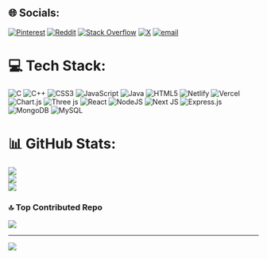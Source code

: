
## 🌐 Socials:
[![Pinterest](https://img.shields.io/badge/Pinterest-%23E60023.svg?logo=Pinterest&logoColor=white)](https://pinterest.com/gunjit15) [![Reddit](https://img.shields.io/badge/Reddit-%23FF4500.svg?logo=Reddit&logoColor=white)](https://reddit.com/user/Firm-Adagio4759) [![Stack Overflow](https://img.shields.io/badge/-Stackoverflow-FE7A16?logo=stack-overflow&logoColor=white)](https://stackoverflow.com/users/30596122) [![X](https://img.shields.io/badge/X-black.svg?logo=X&logoColor=white)](https://x.com/__Gunjit) [![email](https://img.shields.io/badge/Email-D14836?logo=gmail&logoColor=white)](mailto:gunjit15@gmail.com) 

# 💻 Tech Stack:
![C](https://img.shields.io/badge/c-%2300599C.svg?style=for-the-badge&logo=c&logoColor=white) ![C++](https://img.shields.io/badge/c++-%2300599C.svg?style=for-the-badge&logo=c%2B%2B&logoColor=white) ![CSS3](https://img.shields.io/badge/css3-%231572B6.svg?style=for-the-badge&logo=css3&logoColor=white) ![JavaScript](https://img.shields.io/badge/javascript-%23323330.svg?style=for-the-badge&logo=javascript&logoColor=%23F7DF1E) ![Java](https://img.shields.io/badge/java-%23ED8B00.svg?style=for-the-badge&logo=openjdk&logoColor=white) ![HTML5](https://img.shields.io/badge/html5-%23E34F26.svg?style=for-the-badge&logo=html5&logoColor=white) ![Netlify](https://img.shields.io/badge/netlify-%23000000.svg?style=for-the-badge&logo=netlify&logoColor=#00C7B7) ![Vercel](https://img.shields.io/badge/vercel-%23000000.svg?style=for-the-badge&logo=vercel&logoColor=white) ![Chart.js](https://img.shields.io/badge/chart.js-F5788D.svg?style=for-the-badge&logo=chart.js&logoColor=white) ![Three js](https://img.shields.io/badge/threejs-black?style=for-the-badge&logo=three.js&logoColor=white) ![React](https://img.shields.io/badge/react-%2320232a.svg?style=for-the-badge&logo=react&logoColor=%2361DAFB) ![NodeJS](https://img.shields.io/badge/node.js-6DA55F?style=for-the-badge&logo=node.js&logoColor=white) ![Next JS](https://img.shields.io/badge/Next-black?style=for-the-badge&logo=next.js&logoColor=white) ![Express.js](https://img.shields.io/badge/express.js-%23404d59.svg?style=for-the-badge&logo=express&logoColor=%2361DAFB) ![MongoDB](https://img.shields.io/badge/MongoDB-%234ea94b.svg?style=for-the-badge&logo=mongodb&logoColor=white) ![MySQL](https://img.shields.io/badge/mysql-4479A1.svg?style=for-the-badge&logo=mysql&logoColor=white)
# 📊 GitHub Stats:
![](https://github-readme-stats.vercel.app/api?username=snowleaopardxt&theme=dark&hide_border=true&include_all_commits=false&count_private=false)<br/>
![](https://nirzak-streak-stats.vercel.app/?user=snowleaopardxt&theme=dark&hide_border=true)<br/>
![](https://github-readme-stats.vercel.app/api/top-langs/?username=snowleaopardxt&theme=dark&hide_border=true&include_all_commits=false&count_private=false&layout=compact)

### 🔝 Top Contributed Repo
![](https://github-contributor-stats.vercel.app/api?username=snowleaopardxt&limit=5&theme=dark&combine_all_yearly_contributions=true)

---
[![](https://visitcount.itsvg.in/api?id=snowleaopardxt&icon=0&color=0)](https://visitcount.itsvg.in)

<!-- Proudly created with GPRM ( https://gprm.itsvg.in ) -->

